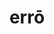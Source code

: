 ---
title: errō
meaning: to wander
ch: five
pos: verb
inf: errāre
secondppstem: err
infend: āre
thirdpp: errāvī
fourthpp: errātūrus
conjugation: first
derivative: erroneous
six: y
---